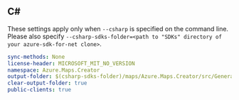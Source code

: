 ## C#

These settings apply only when `--csharp` is specified on the command line.
Please also specify `--csharp-sdks-folder=<path to "SDKs" directory of your azure-sdk-for-net clone>`.

```yaml $(csharp)
sync-methods: None
license-header: MICROSOFT_MIT_NO_VERSION
namespace: Azure.Maps.Creator
output-folder: $(csharp-sdks-folder)/maps/Azure.Maps.Creator/src/Generated
clear-output-folder: true
public-clients: true
```
